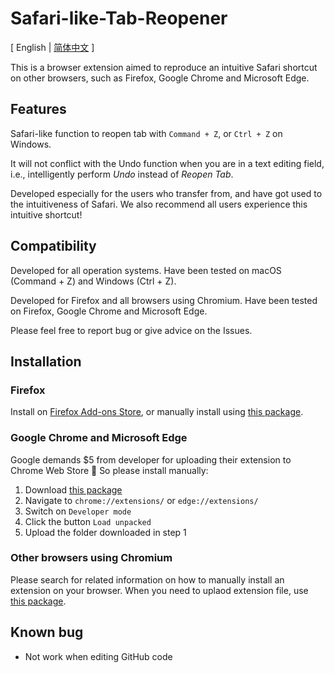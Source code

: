 # Safari-like-Tab-Reopener

\[ English | [简体中文](./README-zh.md) \]

This is a browser extension aimed to reproduce an intuitive Safari shortcut on other browsers, such as Firefox, Google Chrome and Microsoft Edge.

## Features

Safari-like function to reopen tab with `Command + Z`, or `Ctrl + Z` on Windows.

It will not conflict with the Undo function when you are in a text editing field, i.e., intelligently perform *Undo* instead of *Reopen Tab*.

Developed especially for the users who transfer from, and have got used to the intuitiveness of Safari. We also recommend all users experience this intuitive shortcut!

## Compatibility

Developed for all operation systems. Have been tested on macOS (Command + Z) and Windows (Ctrl + Z).

Developed for Firefox and all browsers using Chromium. Have been tested on Firefox, Google Chrome and Microsoft Edge.

Please feel free to report bug or give advice on the Issues.

## Installation

### Firefox

Install on [Firefox Add-ons Store](https://addons.mozilla.org/en-GB/firefox/addon/safari-like-tab-reopener/), or manually install using [this package](./package%20for%20Firefox).

### Google Chrome and Microsoft Edge

Google demands $5 from developer for uploading their extension to Chrome Web Store 🥲 So please install manually:

1. Download [this package](./package%20for%20Chromium)
2. Navigate to `chrome://extensions/` or `edge://extensions/`
3. Switch on `Developer mode`
4. Click the button `Load unpacked`
5. Upload the folder downloaded in step 1

### Other browsers using Chromium

Please search for related information on how to manually install an extension on your browser. When you need to uplaod extension file, use [this package](./package%20for%20Chromium).

## Known bug
- Not work when editing GitHub code


